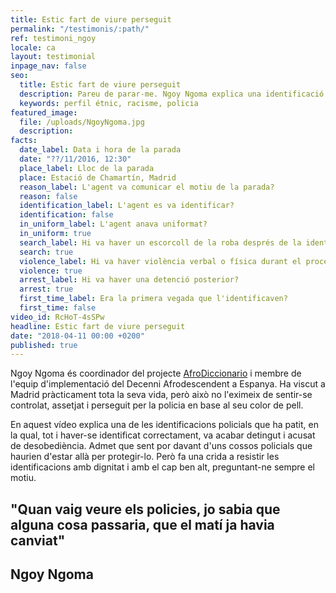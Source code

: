 ```yaml
---
title: Estic fart de viure perseguit
permalink: "/testimonis/:path/"
ref: testimoni_ngoy
locale: ca
layout: testimonial
inpage_nav: false
seo:
  title: Estic fart de viure perseguit
  description: Pareu de parar-me. Ngoy Ngoma explica una identificació per perfil étnic.
  keywords: perfil étnic, racisme, policia
featured_image:
  file: /uploads/NgoyNgoma.jpg
  description: 
facts:
  date_label: Data i hora de la parada
  date: "??/11/2016, 12:30"
  place_label: Lloc de la parada
  place: Estació de Chamartín, Madrid
  reason_label: L'agent va comunicar el motiu de la parada?
  reason: false
  identification_label: L'agent es va identificar?
  identification: false
  in_uniform_label: L'agent anava uniformat?
  in_uniform: true
  search_label: Hi va haver un escorcoll de la roba després de la identificació?
  search: true
  violence_label: Hi va haver violència verbal o física durant el procediment d'identificació i registre?
  violence: true
  arrest_label: Hi va haver una detenció posterior?
  arrest: true
  first_time_label: Era la primera vegada que l'identificaven?
  first_time: false
video_id: RcHoT-4sSPw
headline: Estic fart de viure perseguit
date: "2018-04-11 00:00 +0200"
published: true
---
```

Ngoy Ngoma és coordinador del projecte [AfroDiccionario](https://inquietud3s.wordpress.com/2018/03/19/50/ "Repensando el lenguaje en España") i membre de l'equip d'implementació del Decenni Afrodescendent a Espanya. Ha viscut a Madrid pràcticament tota la seva vida, però això no l'eximeix de sentir-se controlat, assetjat i perseguit per la policia en base al seu color de pell.

En aquest vídeo explica una de les identificacions policials que ha patit, en la qual, tot i haver-se identificat correctament, va acabar detingut i acusat de desobediència. Admet que sent por davant d'uns cossos policials que haurien d'estar allà per protegir-lo. Però fa una crida a resistir les identificacions amb dignitat i amb el cap ben alt, preguntant-ne sempre el motiu.

## "Quan vaig veure els policies, jo sabia que alguna cosa passaria, que el matí ja havia canviat"

## **Ngoy Ngoma**
